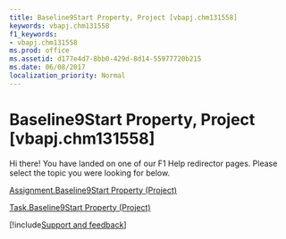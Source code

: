 ```yaml
---
title: Baseline9Start Property, Project [vbapj.chm131558]
keywords: vbapj.chm131558
f1_keywords:
- vbapj.chm131558
ms.prod: office
ms.assetid: d177e4d7-8bb0-429d-8d14-55977720b215
ms.date: 06/08/2017
localization_priority: Normal
---
```



# Baseline9Start Property, Project [vbapj.chm131558]

Hi there! You have landed on one of our F1 Help redirector pages. Please select the topic you were looking for below.

[Assignment.Baseline9Start Property (Project)](https://msdn.microsoft.com/library/78fee6d3-2645-62be-0173-9f35b58b4b0c%28Office.15%29.aspx)

[Task.Baseline9Start Property (Project)](https://msdn.microsoft.com/library/7b09284e-e0b1-ade2-2eba-f36c4a31aec0%28Office.15%29.aspx)

[!include[Support and feedback](~/includes/feedback-boilerplate.md)]